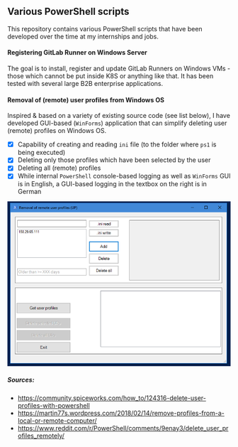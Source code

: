 ## Various PowerShell scripts

This repository contains various PowerShell scripts that have been developed over the time at my internships and jobs. 

#### Registering GitLab Runner on Windows Server

The goal is to install, register and update GitLab Runners on Windows VMs - those which cannot be put inside K8S or anything like that. 
It has been tested with several large B2B enterprise applications.

#### Removal of (remote) user profiles from Windows OS

Inspired & based on a variety of existing source code (see list below), I have developed GUI-based (`WinForms`) application that can simplify deleting user (remote) profiles on Windows OS. 

- [X] Capability of creating and reading `ini` file (to the folder where `ps1` is being executed)
- [X] Deleting only those profiles which have been selected by the user
- [X] Deleting all (remote) profiles
- [X] While internal `PowerShell` console-based logging as well as `WinForms` GUI is in English, a GUI-based logging in the textbox on the right is in German

![delete_user_profiles](images/delete_remote_user_profiles_gui.PNG)

##### Sources:

- https://community.spiceworks.com/how_to/124316-delete-user-profiles-with-powershell
- https://martin77s.wordpress.com/2018/02/14/remove-profiles-from-a-local-or-remote-computer/
- https://www.reddit.com/r/PowerShell/comments/9enay3/delete_user_profiles_remotely/
